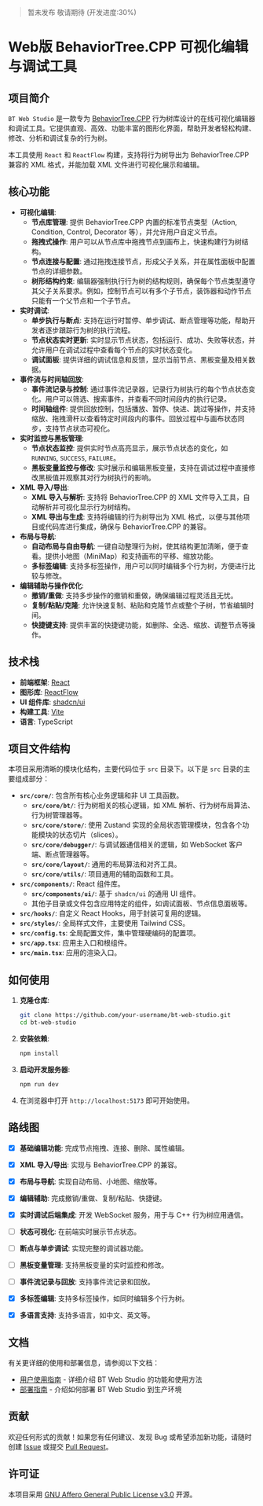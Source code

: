 > 暂未发布 敬请期待 (开发进度:30%)
# Web版 BehaviorTree.CPP 可视化编辑与调试工具

## 项目简介

`BT Web Studio` 是一款专为 [BehaviorTree.CPP](https://github.com/BehaviorTree/BehaviorTree.CPP) 行为树库设计的在线可视化编辑器和调试工具。它提供直观、高效、功能丰富的图形化界面，帮助开发者轻松构建、修改、分析和调试复杂的行为树。

本工具使用 `React` 和 `ReactFlow` 构建，支持将行为树导出为 BehaviorTree.CPP 兼容的 XML 格式，并能加载 XML 文件进行可视化展示和编辑。

## 核心功能

* **可视化编辑**:
  * **节点库管理**: 提供 BehaviorTree.CPP 内置的标准节点类型（Action, Condition, Control, Decorator 等），并允许用户自定义节点。
  * **拖拽式操作**: 用户可以从节点库中拖拽节点到画布上，快速构建行为树结构。
  * **节点连接与配置**: 通过拖拽连接节点，形成父子关系，并在属性面板中配置节点的详细参数。
  * **树形结构约束**: 编辑器强制执行行为树的结构规则，确保每个节点类型遵守其父子关系要求。例如，控制节点可以有多个子节点，装饰器和动作节点只能有一个父节点和一个子节点。
* **实时调试**:
  * **单步执行与断点**: 支持在运行时暂停、单步调试、断点管理等功能，帮助开发者逐步跟踪行为树的执行流程。
  * **节点状态实时更新**: 实时显示节点状态，包括运行、成功、失败等状态，并允许用户在调试过程中查看每个节点的实时状态变化。
  * **调试面板**: 提供详细的调试信息和反馈，显示当前节点、黑板变量及相关数据。
* **事件流与时间轴回放**:
  * **事件流记录与控制**: 通过事件流记录器，记录行为树执行的每个节点状态变化。用户可以筛选、搜索事件，并查看不同时间段内的执行记录。
  * **时间轴组件**: 提供回放控制，包括播放、暂停、快进、跳过等操作，并支持缩放、拖拽滑杆以查看特定时间段内的事件。回放过程中与画布状态同步，支持节点状态可视化。
* **实时监控与黑板管理**:
  * **节点状态监控**: 提供实时节点高亮显示，展示节点状态的变化，如 `RUNNING`, `SUCCESS`, `FAILURE`。
  * **黑板变量监控与修改**: 实时展示和编辑黑板变量，支持在调试过程中直接修改黑板值并观察其对行为树执行的影响。
* **XML 导入/导出**:
  * **XML 导入与解析**: 支持将 BehaviorTree.CPP 的 XML 文件导入工具，自动解析并可视化显示行为树结构。
  * **XML 导出与生成**: 支持将编辑的行为树导出为 XML 格式，以便与其他项目或代码库进行集成，确保与 BehaviorTree.CPP 的兼容。
* **布局与导航**:
  * **自动布局与自由导航**: 一键自动整理行为树，使其结构更加清晰，便于查看。提供小地图（MiniMap）和支持画布的平移、缩放功能。
  * **多标签编辑**: 支持多标签操作，用户可以同时编辑多个行为树，方便进行比较与修改。
* **编辑辅助与操作优化**:
  * **撤销/重做**: 支持多步操作的撤销和重做，确保编辑过程灵活且无忧。
  * **复制/粘贴/克隆**: 允许快速复制、粘贴和克隆节点或整个子树，节省编辑时间。
  * **快捷键支持**: 提供丰富的快捷键功能，如删除、全选、缩放、调整节点等操作。

## 技术栈

* **前端框架**: [React](https://react.dev/)
* **图形库**: [ReactFlow](https://reactflow.dev/)
* **UI 组件库**: [shadcn/ui](https://ui.shadcn.com/)
* **构建工具**: [Vite](https://vitejs.dev/)
* **语言**: TypeScript

## 项目文件结构

本项目采用清晰的模块化结构，主要代码位于 `src` 目录下。以下是 `src` 目录的主要组成部分：

* **`src/core/`**: 包含所有核心业务逻辑和非 UI 工具函数。
  * **`src/core/bt/`**: 行为树相关的核心逻辑，如 XML 解析、行为树布局算法、行为树管理器等。
  * **`src/core/store/`**: 使用 Zustand 实现的全局状态管理模块，包含各个功能模块的状态切片（slices）。
  * **`src/core/debugger/`**: 与调试器通信相关的逻辑，如 WebSocket 客户端、断点管理器等。
  * **`src/core/layout/`**: 通用的布局算法和对齐工具。
  * **`src/core/utils/`**: 项目通用的辅助函数和工具。
* **`src/components/`**: React 组件库。
  * **`src/components/ui/`**: 基于 `shadcn/ui` 的通用 UI 组件。
  * 其他子目录或文件包含应用特定的组件，如调试面板、节点信息面板等。
* **`src/hooks/`**: 自定义 React Hooks，用于封装可复用的逻辑。
* **`src/styles/`**: 全局样式文件，主要使用 Tailwind CSS。
* **`src/config.ts`**: 全局配置文件，集中管理硬编码的配置项。
* **`src/app.tsx`**: 应用主入口和根组件。
* **`src/main.tsx`**: 应用的渲染入口。

## 如何使用

1. **克隆仓库**:

   ```bash
   git clone https://github.com/your-username/bt-web-studio.git
   cd bt-web-studio
   ```

2. **安装依赖**:

   ```bash
   npm install
   ```

3. **启动开发服务器**:

   ```bash
   npm run dev
   ```

4. 在浏览器中打开 `http://localhost:5173` 即可开始使用。

## 路线图

* [x] **基础编辑功能**: 完成节点拖拽、连接、删除、属性编辑。
* [x] **XML 导入/导出**: 实现与 BehaviorTree.CPP 的兼容。
* [x] **布局与导航**: 实现自动布局、小地图、缩放等。
* [x] **编辑辅助**: 完成撤销/重做、复制/粘贴、快捷键。
* [x] **实时调试后端集成**: 开发 WebSocket 服务，用于与 C++ 行为树应用通信。
* [ ] **状态可视化**: 在前端实时展示节点状态。
* [ ] **断点与单步调试**: 实现完整的调试器功能。
* [ ] **黑板变量管理**: 支持黑板变量的实时监控和修改。
* [ ] **事件流记录与回放**: 支持事件流记录和回放。
* [x] **多标签编辑**: 支持多标签操作，如同时编辑多个行为树。
* [x] **多语言支持**: 支持多语言，如中文、英文等。


## 文档

有关更详细的使用和部署信息，请参阅以下文档：

* [用户使用指南](docs/user-guide.md) - 详细介绍 BT Web Studio 的功能和使用方法
* [部署指南](docs/deployment-guide.md) - 介绍如何部署 BT Web Studio 到生产环境


## 贡献

欢迎任何形式的贡献！如果您有任何建议、发现 Bug 或希望添加新功能，请随时创建 [Issue](https://github.com/Zwhy2025/bt-web-studio/issues) 或提交 [Pull Request](https://github.com/Zwhy2025/bt-web-studio/pulls)。

## 许可证

本项目采用 [GNU Affero General Public License v3.0](LICENSE) 开源。
